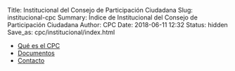 Title: Institucional del Consejo de Participación Ciudadana
Slug: institucional-cpc
Summary: Índice de Institucional del Consejo de Participación Ciudadana
Author: CPC
Date: 2018-06-11 12:32
Status: hidden
Save_as: cpc/institucional/index.html


* [Qué es el CPC]({filename}/cpc/institucional/que-es.md)
* [Documentos]({filename}/cpc/institucional/documentos.md)
* [Contacto]({filename}/cpc/institucional/contacto.md)
